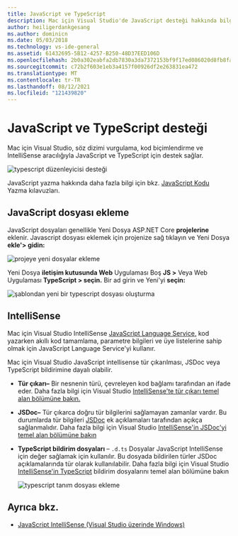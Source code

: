 ```yaml
---
title: JavaScript ve TypeScript
description: Mac için Visual Studio'de JavaScript desteği hakkında bilgi
author: heiligerdankgesang
ms.author: dominicn
ms.date: 05/03/2018
ms.technology: vs-ide-general
ms.assetid: 61432695-5B12-4257-B250-48D37EED106D
ms.openlocfilehash: 2b0a302eabfa2db7830a3da7372153bf9f17ed086020d8fb8fa879cc87cf2edc
ms.sourcegitcommit: c72b2f603e1eb3a4157f00926df2e263831ea472
ms.translationtype: MT
ms.contentlocale: tr-TR
ms.lasthandoff: 08/12/2021
ms.locfileid: "121439820"
---
```

# <a name="javascript-and-typescript-support"></a>JavaScript ve TypeScript desteği

Mac için Visual Studio, söz dizimi vurgulama, kod biçimlendirme ve IntelliSense aracılığıyla JavaScript ve TypeScript için destek sağlar.

![typescript düzenleyicisi desteği](/visualstudio/mac/media/tsjseditor-2019.gif)

JavaScript yazma hakkında daha fazla bilgi için bkz. [JavaScript Kodu](/scripting/javascript/writing-javascript-code) Yazma kılavuzları.

## <a name="adding-a-javascript-file"></a>JavaScript dosyası ekleme

JavaScript dosyaları genellikle Yeni Dosya ASP.NET Core **projelerine** eklenir. Javascript dosyası eklemek için projenize sağ tıklayın ve Yeni Dosya **ekle'> gidin:**

![projeye yeni dosyalar ekleme](media/javascript-image1.png)

Yeni Dosya **iletişim kutusunda Web** Uygulaması Boş **JS >** Veya Web Uygulaması **TypeScript > seçin.** Bir ad girin ve Yeni'yi **seçin:**

![şablondan yeni bir typescript dosyası oluşturma](media/javascript-image2.png)

## <a name="intellisense"></a>IntelliSense

Mac için Visual Studio IntelliSense [JavaScript Language Service,](/visualstudio/ide/javascript-intellisense) kod yazarken akıllı kod tamamlama, parametre bilgileri ve üye listelerine sahip olmak için JavaScript Language Service'yi kullanır.

Mac için Visual Studio JavaScript intellisense tür çıkarılması, JSDoc veya TypeScript bildirimine dayalı olabilir.

- **Tür çıkarı–** Bir nesnenin türü, çevreleyen kod bağlamı tarafından an ifade eder. Daha fazla bilgi için Visual Studio [IntelliSense'te tür çıkarı temel alan bölümüne bakın.](/visualstudio/ide/javascript-intellisense#intellisense-based-on-type-inference)
- **JSDoc–** Tür çıkarca doğru tür bilgilerini sağlamayan zamanlar vardır. Bu durumlarda tür bilgileri [JSDoc](https://jsdoc.app/about-getting-started.html) ek açıklamaları tarafından açıkça sağlanmalıdır. Daha fazla bilgi için Visual Studio [IntelliSense'in JSDoc'yi temel alan bölümüne bakın](/visualstudio/ide/javascript-intellisense#intellisense-based-on-jsdoc)
- **TypeScript bildirim dosyaları** – `.d.ts` Dosyalar JavaScript IntelliSense için değer sağlamak için kullanılır. Bu dosyada bildirilen türler JSDoc açıklamalarında tür olarak kullanılabilir. Daha fazla bilgi için Visual Studio [IntelliSense'in TypeScript](/visualstudio/ide/javascript-intellisense#intellisense-based-on-typescript-declaration-files) bildirim dosyalarını temel alan bölümüne bakın

    ![typescript tanım dosyası ekleme](media/javascript-image3.png)

## <a name="see-also"></a>Ayrıca bkz.

- [JavaScript IntelliSense (Visual Studio üzerinde Windows)](/visualstudio/ide/javascript-intellisense)
